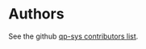 # Authors

See the github [qp-sys contributors list][contributors].

[contributors]: https://github.com/massivelivefun/qp-sys/graphs/contributors
